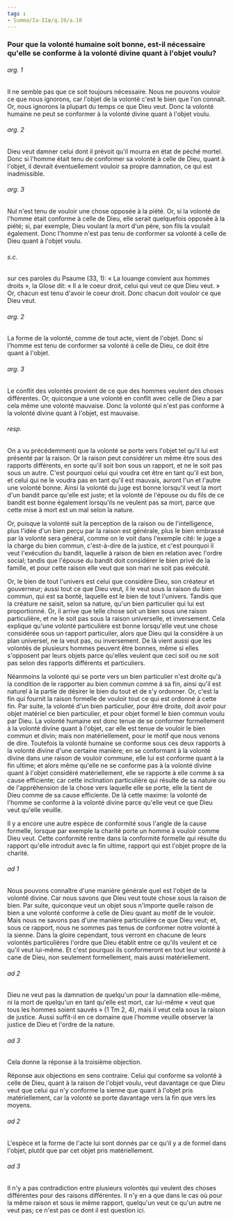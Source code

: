 ```yaml
---
tags : 
- Summa/Ia-IIæ/q.19/a.10
---
```


### Pour que la volonté humaine soit bonne, est-il nécessaire qu'elle se conforme à la volonté divine quant à l'objet voulu?

###### arg. 1
Il ne semble pas que ce soit toujours nécessaire. Nous ne pouvons vouloir ce que nous ignorons, car l'objet de la volonté c'est le bien que l'on connaît. Or, nous ignorons la plupart du temps ce que Dieu veut. Donc la volonté humaine ne peut se conformer à la volonté divine quant à l'objet voulu. 

###### arg. 2
Dieu veut damner celui dont il prévoit qu'il mourra en état de péché mortel. Donc si l'homme était tenu de conformer sa volonté à celle de Dieu, quant à l'objet, il devrait éventuellement vouloir sa propre damnation, ce qui est inadmissible. 

###### arg. 3
Nul n'est tenu de vouloir une chose opposée à la piété. Or, si la volonté de l'homme était conforme à celle de Dieu, elle serait quelquefois opposée à la piété; si, par exemple, Dieu voulant la mort d'un père, son fils la voulait également. Donc l'homme n'est pas tenu de conformer sa volonté à celle de Dieu quant à l'objet voulu. 

###### s.c.
sur ces paroles du Psaume (33, 1): « La louange convient aux hommes droits », la Glose dit: « Il a le coeur droit, celui qui veut ce que Dieu veut. » Or, chacun est tenu d'avoir le coeur droit. Donc chacun doit vouloir ce que Dieu veut. 

###### arg. 2
La forme de la volonté, comme de tout acte, vient de l'objet. Donc si l'homme est tenu de conformer sa volonté à celle de Dieu, ce doit être quant à l'objet. 

###### arg. 3
Le conflit des volontés provient de ce que des hommes veulent des choses différentes. Or, quiconque a une volonté en conflit avec celle de Dieu a par cela même une volonté mauvaise. Donc la volonté qui n'est pas conforme à la volonté divine quant à l'objet, est mauvaise. 

###### resp.
On a vu précédemmenti que la volonté se porte vers l'objet tel qu'il lui est présenté par la raison. Or la raison peut considérer un même être sous des rapports différents, en sorte qu'il soit bon sous un rapport, et ne le soit pas sous un autre. C'est pourquoi celui qui voudra cet être en tant qu'il est bon, et celui qui ne le voudra pas en tant qu'il est mauvais, auront l'un et l'autre une volonté bonne. Ainsi la volonté du juge est bonne lorsqu'il veut la mort d'un bandit parce qu'elle est juste; et la volonté de l'épouse ou du fils de ce bandit est bonne également lorsqu'ils ne veulent pas sa mort, parce que cette mise à mort est un mal selon la nature. 

Or, puisque la volonté suit la perception de la raison ou de l'intelligence, plus l'idée d'un bien perçu par la raison est générale, plus le bien embrassé par la volonté sera général, comme on le voit dans l'exemple cité: le juge a la charge du bien commun, c'est-à-dire de la justice, et c'est pourquoi il veut l'exécution du bandit, laquelle à raison de bien en relation avec l'ordre social; tandis que l'épouse du bandit doit considérer le bien privé de la famille, et pour cette raison elle veut que son mari ne soit pas exécuté. 

Or, le bien de tout l'univers est celui que considère Dieu, son créateur et gouverneur; aussi tout ce que Dieu veut, il le veut sous la raison du bien commun, qui est sa bonté, laquelle est le bien de tout l'univers. Tandis que la créature ne saisit, selon sa nature, qu'un bien particulier qui lui est proportionné. Or, il arrive que telle chose soit un bien sous une raison particulière, et ne le soit pas sous la raison universelle, et inversement. Cela explique qu'une volonté particulière est bonne lorsqu'elle veut une chose considérée sous un rapport particulier, alors que Dieu qui la considère à un plan universel, ne la veut pas, ou inversement. De là vient aussi que les volontés de plusieurs hommes peuvent être bonnes, même si elles s'opposent par leurs objets parce qu'elles veulent que ceci soit ou ne soit pas selon des rapports différents et particuliers. 

Néanmoins la volonté qui se porte vers un bien particulier n'est droite qu'à la condition de le rapporter au bien commun comme à sa fin, ainsi qu'il est naturel à la partie de désirer le bien du tout et de s'y ordonner. Or, c'est la fin qui fournit la raison formelle de vouloir tout ce qui est ordonné à cette fin. Par suite, la volonté d'un bien particulier, pour être droite, doit avoir pour objet matériel ce bien particulier, et pour objet formel le bien commun voulu par Dieu. La volonté humaine est donc tenue de se conformer formellement à la volonté divine quant à l'objet, car elle est tenue de vouloir le bien commun et divin; mais non matériellement, pour le motif que nous venons de dire. Toutefois la volonté humaine se conforme sous ces deux rapports à la volonté divine d'une certaine manière; en se conformant à la volonté divine dans une raison de vouloir commune, elle lui est conforme quant à la fin ultime; et alors même qu'elle ne se conforme pas à la volonté divine quant à l'objet considéré matériellement, elle se rapporte à elle comme à sa cause efficiente; car cette inclination particulière qui résulte de sa nature ou de l'appréhension de la chose vers laquelle elle se porte, elle la tient de Dieu comme de sa cause efficiente. De là cette maxime: la volonté de l'homme se conforme à la volonté divine parce qu'elle veut ce que Dieu veut qu'elle veuille. 

Il y a encore une autre espèce de conformité sous l'angle de la cause formelle, lorsque par exemple la charité porte un homme à vouloir comme Dieu veut. Cette conformité rentre dans la conformité formelle qui résulte du rapport qu'elle introduit avec la fin ultime, rapport qui est l'objet propre de la charité. 

###### ad 1
Nous pouvons connaître d'une manière générale quel est l'objet de la volonté divine. Car nous savons que Dieu veut toute chose sous la raison de bien. Par suite, quiconque veut un objet sous n'importe quelle raison de bien a une volonté conforme à celle de Dieu quant au motif de le vouloir. Mais nous ne savons pas d'une manière particulière ce que Dieu veut; et, sous ce rapport, nous ne sommes pas tenus de conformer notre volonté à la sienne. Dans la gloire cependant, tous verront en chacune de leurs volontés particulières l'ordre que Dieu établit entre ce qu'ils veulent et ce qu'il veut lui-même. Et c'est pourquoi ils conformeront en tout leur volonté à cane de Dieu, non seulement formellement, mais aussi matériellement. 

###### ad 2
Dieu ne veut pas la damnation de quelqu'un pour la damnation elle-même, ni la mort de quelqu'un en tant qu'elle est mort, car lui-même « veut que tous les hommes soient sauvés » (1 Tm 2, 4), mais il veut cela sous la raison de justice. Aussi suffit-il en ce domaine que l'homme veuille observer la justice de Dieu et l'ordre de la nature. 

###### ad 3
Cela donne la réponse à la troisième objection. 

Réponse aux objections en sens contraire. Celui qui conforme sa volonté à celle de Dieu, quant à la raison de l'objet voulu, veut davantage ce que Dieu veut que celui qui n'y conforme la sienne que quant à l'objet pris matériellement, car la volonté se porte davantage vers la fin que vers les moyens. 

###### ad 2
L'espèce et la forme de l'acte lui sont donnés par ce qu'il y a de formel dans l'objet, plutôt que par cet objet pris matériellement. 

###### ad 3
Il n'y a pas contradiction entre plusieurs volontés qui veulent des choses différentes pour des raisons différentes. Il n'y en a que dans le cas où pour la même raison et sous le même rapport, quelqu'un veut ce qu'un autre ne veut pas; ce n'est pas ce dont il est question ici. 

